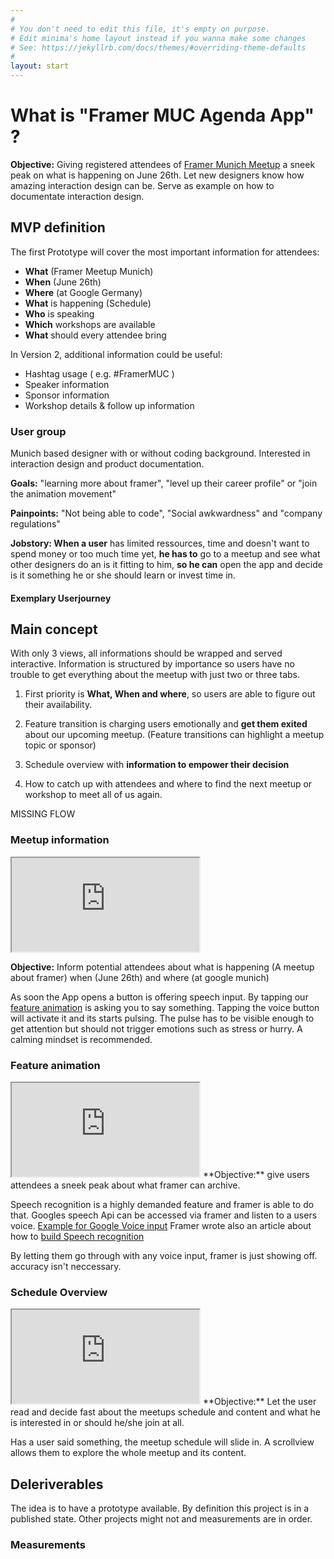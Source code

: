```yaml
---
#
# You don't need to edit this file, it's empty on purpose.
# Edit minima's home layout instead if you wanna make some changes
# See: https://jekyllrb.com/docs/themes/#overriding-theme-defaults
#
layout: start
---
```


# What is "Framer MUC Agenda App" ?
**Objective:** Giving registered attendees of [Framer Munich Meetup](https://www.meetup.com/de-DE/meetup-group-framerjs-munich/) a sneek peak on what is happening on June 26th. Let new designers know how amazing interaction design can be. Serve as example on how to documentate interaction design.

## MVP definition
The first Prototype will cover the most important information for attendees:

* **What** (Framer Meetup Munich)
* **When** (June 26th)
* **Where** (at Google Germany)
* **What** is happening (Schedule)
* **Who** is speaking
* **Which** workshops are available
* **What** should every attendee bring

In Version 2, additional information could be useful:

* Hashtag usage ( e.g. #FramerMUC )
* Speaker information
* Sponsor information
* Workshop details & follow up information


### User group

Munich based designer with or without coding background. Interested in interaction design and product documentation. 

**Goals:** "learning more about framer", "level up their career profile" or "join the animation movement"

**Painpoints:** "Not being able to code", "Social awkwardness" and "company regulations"

**Jobstory: When a user** has limited ressources, time and doesn't want to spend money or too much time yet, **he has to** go to a meetup and see what other designers do an is it fitting to him, **so he can** open the app and decide is it something he or she should learn or invest time in.


#### Exemplary Userjourney



## Main concept

With only 3 views, all informations should be wrapped and served interactive. Information is structured by importance so users have no trouble to get everything about the meetup with just two or three tabs. 

1. First priority is **What, When and where**, so users are able to figure out their availability. 

2. Feature transition is charging users emotionally and **get them exited** about our upcoming meetup. (Feature transitions can highlight a meetup topic or sponsor)

3. Schedule overview with **information to empower their decision**

4. How to catch up with attendees and where to find the next meetup or workshop to meet all of us again.

MISSING FLOW

### Meetup information

<iframe class="prototype-right" src="https://framer.cloud/Sickv"></iframe>

**Objective:** Inform potential attendees about what is happening (A meetup about framer) when (June 26th) and where (at google munich)

As soon the App opens a button is offering speech input. By tapping our [feature animation](#feature-animation) is asking you to say something. Tapping the voice button will activate it and its starts pulsing. The pulse has to be visible enough to get attention but should not trigger emotions such as stress or hurry. A calming mindset is recommended.



### Feature animation

<iframe class="prototype-right" src="https://framer.cloud/QElto"></iframe>
**Objective:** give users attendees a sneek peak about what framer can archive.

Speech recognition is a highly demanded feature and framer is able to do that. Googles speech Api can be accessed via framer and listen to a users voice. [Example for Google Voice input](https://github.com/baiIey/framer-speech-api) Framer wrote also an article about how to [build Speech recognition](https://blog.framer.com/prototyping-speech-recognition-in-framer-js-9cbbbd01757)

By letting them go through with any voice input, framer is just showing off. accuracy isn't neccessary.


### Schedule Overview

<iframe class="prototype-right" src="https://framer.cloud/EXpCI"></iframe>
**Objective:** Let the user read and decide fast about the meetups schedule and content and what he is interested in or should he/she join at all.

Has a user said something, the meetup schedule will slide in. A scrollview allows them to explore the whole meetup and its content.


## Deleriverables

The idea is to have a prototype available. By definition this project is in a published state. Other projects might not and measurements are in order.

### Measurements


